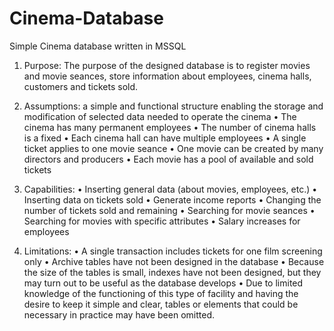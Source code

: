 # Cinema-Database
Simple Cinema database written in MSSQL

1. Purpose: The purpose of the designed database is to register movies and movie seances, store information about employees, cinema halls, customers and tickets sold.

2. Assumptions: a simple and functional structure enabling the storage and modification of selected data needed to operate the cinema
• The cinema has many permanent employees
• The number of cinema halls is a fixed 
• Each cinema hall can have multiple employees
• A single ticket applies to one movie seance
• One movie can be created by many directors and producers
• Each movie has a pool of available and sold tickets
3. Capabilities:
• Inserting general data (about movies, employees, etc.)
• Inserting data on tickets sold
• Generate income reports
• Changing the number of tickets sold and remaining
• Searching for movie seances
• Searching for movies with specific attributes
• Salary increases for employees
4. Limitations:
• A single transaction includes tickets for one film screening only
• Archive tables have not been designed in the database
• Because the size of the tables is small, indexes have not been designed, but they may turn out to be useful as the database develops
• Due to limited knowledge of the functioning of this type of facility and having the desire to keep it simple and clear, tables or elements that could be necessary in practice may have been omitted.
